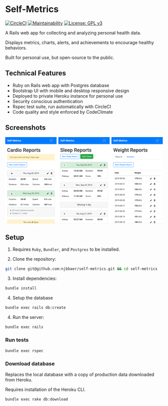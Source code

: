 # Self-Metrics

[![CircleCI](https://circleci.com/gh/njbbaer/self-metrics.svg?style=svg)](https://circleci.com/gh/njbbaer/self-metrics)
[![Maintainability](https://api.codeclimate.com/v1/badges/97d3f6de5aca55f1f21b/maintainability)](https://codeclimate.com/github/njbbaer/self-metrics/maintainability)
[![License: GPL v3](https://img.shields.io/badge/License-GPLv3-blue.svg)](https://www.gnu.org/licenses/gpl-3.0)

A Rails web app for collecting and analyzing personal health data.

Displays metrics, charts, alerts, and achievements to encourage healthy behaviors.

Built for personal use, but open-source to the public.

## Technical Features

- Ruby on Rails web app with Postgres database
- Bootstrap UI with mobile and desktop responsive design
- Deployed to private Heroku instance for personal use
- Security conscious authentication
- Rspec test suite, run automatically with CircleCI
- Code quality and style enforced by CodeClimate

## Screenshots

![self-metrics-screenshot](/app/assets/images/screenshots.png)

## Setup

1. Requires `Ruby`, `Bundler`, and `Postgres` to be installed.

2. Clone the repository:

```bash
git clone git@github.com:njbbaer/self-metrics.git && cd self-metrics
```

3. Install dependencies:

```bash
bundle install
```

4. Setup the database

```bash
bundle exec rails db:create
```

4. Run the server:

```bash
bundle exec rails
```

### Run tests

```bash
bundle exec rspec
```

### Download database

Replaces the local database with a copy of production data downloaded from Heroku.

Requires installation of the Heroku CLI.

```bash
bundle exec rake db:download
```
